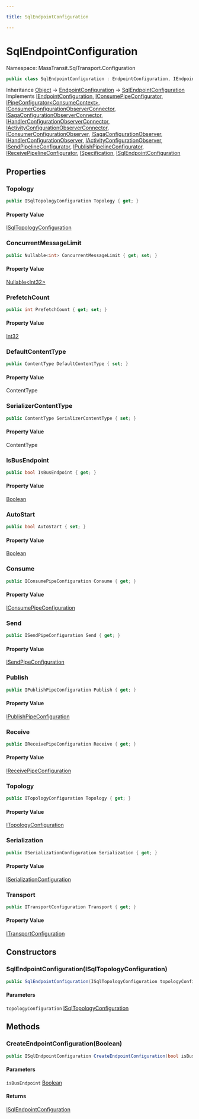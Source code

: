 ```yaml
---

title: SqlEndpointConfiguration

---
```


# SqlEndpointConfiguration

Namespace: MassTransit.SqlTransport.Configuration

```csharp
public class SqlEndpointConfiguration : EndpointConfiguration, IEndpointConfiguration, IConsumePipeConfigurator, IPipeConfigurator<ConsumeContext>, IConsumerConfigurationObserverConnector, ISagaConfigurationObserverConnector, IHandlerConfigurationObserverConnector, IActivityConfigurationObserverConnector, IConsumerConfigurationObserver, ISagaConfigurationObserver, IHandlerConfigurationObserver, IActivityConfigurationObserver, ISendPipelineConfigurator, IPublishPipelineConfigurator, IReceivePipelineConfigurator, ISpecification, ISqlEndpointConfiguration
```

Inheritance [Object](https://learn.microsoft.com/en-us/dotnet/api/system.object) → [EndpointConfiguration](../masstransit-configuration/endpointconfiguration) → [SqlEndpointConfiguration](../masstransit-sqltransport-configuration/sqlendpointconfiguration)<br/>
Implements [IEndpointConfiguration](../masstransit-configuration/iendpointconfiguration), [IConsumePipeConfigurator](../../masstransit-abstractions/masstransit/iconsumepipeconfigurator), [IPipeConfigurator\<ConsumeContext\>](../../masstransit-abstractions/masstransit/ipipeconfigurator-1), [IConsumerConfigurationObserverConnector](../../masstransit-abstractions/masstransit/iconsumerconfigurationobserverconnector), [ISagaConfigurationObserverConnector](../../masstransit-abstractions/masstransit/isagaconfigurationobserverconnector), [IHandlerConfigurationObserverConnector](../../masstransit-abstractions/masstransit/ihandlerconfigurationobserverconnector), [IActivityConfigurationObserverConnector](../../masstransit-abstractions/masstransit/iactivityconfigurationobserverconnector), [IConsumerConfigurationObserver](../../masstransit-abstractions/masstransit/iconsumerconfigurationobserver), [ISagaConfigurationObserver](../../masstransit-abstractions/masstransit/isagaconfigurationobserver), [IHandlerConfigurationObserver](../../masstransit-abstractions/masstransit/ihandlerconfigurationobserver), [IActivityConfigurationObserver](../../masstransit-abstractions/masstransit/iactivityconfigurationobserver), [ISendPipelineConfigurator](../../masstransit-abstractions/masstransit/isendpipelineconfigurator), [IPublishPipelineConfigurator](../../masstransit-abstractions/masstransit/ipublishpipelineconfigurator), [IReceivePipelineConfigurator](../../masstransit-abstractions/masstransit/ireceivepipelineconfigurator), [ISpecification](../../masstransit-abstractions/masstransit/ispecification), [ISqlEndpointConfiguration](../masstransit-sqltransport-configuration/isqlendpointconfiguration)

## Properties

### **Topology**

```csharp
public ISqlTopologyConfiguration Topology { get; }
```

#### Property Value

[ISqlTopologyConfiguration](../masstransit-sqltransport-configuration/isqltopologyconfiguration)<br/>

### **ConcurrentMessageLimit**

```csharp
public Nullable<int> ConcurrentMessageLimit { get; set; }
```

#### Property Value

[Nullable\<Int32\>](https://learn.microsoft.com/en-us/dotnet/api/system.nullable-1)<br/>

### **PrefetchCount**

```csharp
public int PrefetchCount { get; set; }
```

#### Property Value

[Int32](https://learn.microsoft.com/en-us/dotnet/api/system.int32)<br/>

### **DefaultContentType**

```csharp
public ContentType DefaultContentType { set; }
```

#### Property Value

ContentType<br/>

### **SerializerContentType**

```csharp
public ContentType SerializerContentType { set; }
```

#### Property Value

ContentType<br/>

### **IsBusEndpoint**

```csharp
public bool IsBusEndpoint { get; }
```

#### Property Value

[Boolean](https://learn.microsoft.com/en-us/dotnet/api/system.boolean)<br/>

### **AutoStart**

```csharp
public bool AutoStart { set; }
```

#### Property Value

[Boolean](https://learn.microsoft.com/en-us/dotnet/api/system.boolean)<br/>

### **Consume**

```csharp
public IConsumePipeConfiguration Consume { get; }
```

#### Property Value

[IConsumePipeConfiguration](../masstransit-configuration/iconsumepipeconfiguration)<br/>

### **Send**

```csharp
public ISendPipeConfiguration Send { get; }
```

#### Property Value

[ISendPipeConfiguration](../masstransit-configuration/isendpipeconfiguration)<br/>

### **Publish**

```csharp
public IPublishPipeConfiguration Publish { get; }
```

#### Property Value

[IPublishPipeConfiguration](../masstransit-configuration/ipublishpipeconfiguration)<br/>

### **Receive**

```csharp
public IReceivePipeConfiguration Receive { get; }
```

#### Property Value

[IReceivePipeConfiguration](../masstransit-configuration/ireceivepipeconfiguration)<br/>

### **Topology**

```csharp
public ITopologyConfiguration Topology { get; }
```

#### Property Value

[ITopologyConfiguration](../masstransit-configuration/itopologyconfiguration)<br/>

### **Serialization**

```csharp
public ISerializationConfiguration Serialization { get; }
```

#### Property Value

[ISerializationConfiguration](../masstransit-configuration/iserializationconfiguration)<br/>

### **Transport**

```csharp
public ITransportConfiguration Transport { get; }
```

#### Property Value

[ITransportConfiguration](../masstransit-configuration/itransportconfiguration)<br/>

## Constructors

### **SqlEndpointConfiguration(ISqlTopologyConfiguration)**

```csharp
public SqlEndpointConfiguration(ISqlTopologyConfiguration topologyConfiguration)
```

#### Parameters

`topologyConfiguration` [ISqlTopologyConfiguration](../masstransit-sqltransport-configuration/isqltopologyconfiguration)<br/>

## Methods

### **CreateEndpointConfiguration(Boolean)**

```csharp
public ISqlEndpointConfiguration CreateEndpointConfiguration(bool isBusEndpoint)
```

#### Parameters

`isBusEndpoint` [Boolean](https://learn.microsoft.com/en-us/dotnet/api/system.boolean)<br/>

#### Returns

[ISqlEndpointConfiguration](../masstransit-sqltransport-configuration/isqlendpointconfiguration)<br/>
